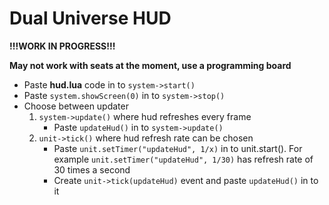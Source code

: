 # Dual Universe HUD

**!!!WORK IN PROGRESS!!!**


**May not work with seats at the moment, use a programming board**


* Paste **hud.lua** code in to `system->start()`
* Paste `system.showScreen(0)` in to `system->stop()`
* Choose between updater 
    1. `system->update()` where hud refreshes every frame
        * Paste `updateHud()` in to `system->update()`
    2. `unit->tick()` where hud refresh rate can be chosen
        * Paste `unit.setTimer("updateHud", 1/x)` in to unit.start(). For example `unit.setTimer("updateHud", 1/30)` has refresh rate of 30 times a second
        * Create `unit->tick(updateHud)` event and paste `updateHud()` in to it
